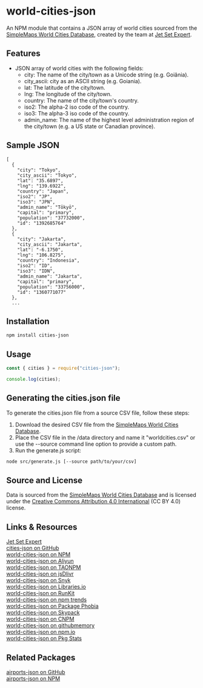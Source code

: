 # world-cities-json

An NPM module that contains a JSON array of world cities sourced from the [SimpleMaps World Cities Database](https://simplemaps.com/data/world-cities), created by the team at [Jet Set Expert](https://jetsetexpert.com).

## Features

- JSON array of world cities with the following fields:
  - city: The name of the city/town as a Unicode string (e.g. Goiânia).
  - city_ascii: city as an ASCII string (e.g. Goiania).
  - lat: The latitude of the city/town.
  - lng: The longitude of the city/town.
  - country: The name of the city/town's country.
  - iso2: The alpha-2 iso code of the country.
  - iso3: The alpha-3 iso code of the country.
  - admin_name: The name of the highest level administration region of the city/town (e.g. a US state or Canadian province).

## Sample JSON

```
[
  {
    "city": "Tokyo",
    "city_ascii": "Tokyo",
    "lat": "35.6897",
    "lng": "139.6922",
    "country": "Japan",
    "iso2": "JP",
    "iso3": "JPN",
    "admin_name": "Tōkyō",
    "capital": "primary",
    "population": "37732000",
    "id": "1392685764"
  },
  {
    "city": "Jakarta",
    "city_ascii": "Jakarta",
    "lat": "-6.1750",
    "lng": "106.8275",
    "country": "Indonesia",
    "iso2": "ID",
    "iso3": "IDN",
    "admin_name": "Jakarta",
    "capital": "primary",
    "population": "33756000",
    "id": "1360771077"
  },
  ...
```

## Installation

```bash
npm install cities-json
```

## Usage

```javascript
const { cities } = require("cities-json");

console.log(cities);
```

## Generating the cities.json file

To generate the cities.json file from a source CSV file, follow these steps:

1. Download the desired CSV file from the [SimpleMaps World Cities Database](https://simplemaps.com/data/world-cities).
2. Place the CSV file in the /data directory and name it "worldcities.csv" or use the --source command line option to provide a custom path.
3. Run the generate.js script:

```bash
node src/generate.js [--source path/to/your/csv]
```

## Source and License

Data is sourced from the [SimpleMaps World Cities Database](https://simplemaps.com/data/world-cities) and is licensed under the [Creative Commons Attribution 4.0 International](https://creativecommons.org/licenses/by/4.0/) (CC BY 4.0) license.

## Links & Resources

[Jet Set Expert](https://jetsetexpert.com)  
[cities-json on GitHub](https://github.com/jetsetexpert/cities-json)  
[world-cities-json on NPM](https://www.npmjs.com/package/world-cities-json)  
[world-cities-json on Aliyun](https://developer.aliyun.com/mirror/npm/package/world-cities-json)  
[world-cities-json on TAONPM](https://npmmirror.com/package/world-cities-json)  
[world-cities-json on jsDlivr](https://www.jsdelivr.com/package/npm/world-cities-json)  
[world-cities-json on Snyk](https://snyk.io/advisor/npm-package/world-cities-json)  
[world-cities-json on Libraries.io](https://libraries.io/npm/world-cities-json)  
[world-cities-json on RunKit](https://npm.runkit.com/world-cities-json)  
[world-cities-json on npm trends](https://www.npmtrends.com/world-cities-json)  
[world-cities-json on Package Phobia](https://packagephobia.com/result?p=world-cities-json)  
[world-cities-json on Skypack](https://www.skypack.dev/view/world-cities-json)  
[world-cities-json on CNPM](https://cnpmjs.org/package/world-cities-json)  
[world-cities-json on githubmemory](https://githubmemory.com/repo/javascriptutils/world-cities-json)  
[world-cities-json on npm.io](https://npm.io/package/world-cities-json)  
[world-cities-json on Pkg Stats](https://www.pkgstats.com/pkg:world-cities-json)

## Related Packages

[airports-json on GitHub](https://github.com/jetsetexpert/airports)  
[airports-json on NPM](https://www.npmjs.com/package/airports-json)
